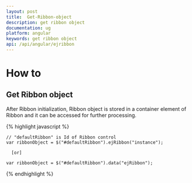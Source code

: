 ```yaml
---
layout: post
title:  Get-Ribbon-object
description: get ribbon object
documentation: ug
platform: angular
keywords: get ribbon object
api: /api/angular/ejribbon
---
```


# How to

## Get Ribbon object

After Ribbon initialization, Ribbon object is stored in a container element of Ribbon and it can be accessed for further processing. 

{% highlight javascript %}

    // "defaultRibbon" is Id of Ribbon control
    var ribbonObject = $("#defaultRibbon").ejRibbon("instance");

      [or]

    var ribbonObject = $("#defaultRibbon").data("ejRibbon");

{% endhighlight %}



